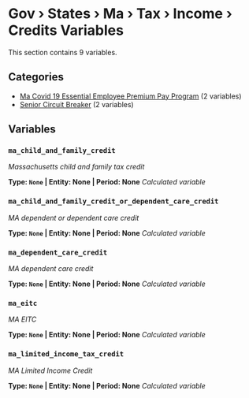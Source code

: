 # Gov › States › Ma › Tax › Income › Credits Variables

This section contains 9 variables.

## Categories

- [Ma Covid 19 Essential Employee Premium Pay Program](ma_covid_19_essential_employee_premium_pay_program/index.md) (2 variables)
- [Senior Circuit Breaker](senior_circuit_breaker/index.md) (2 variables)

## Variables

### `ma_child_and_family_credit`
*Massachusetts child and family tax credit*

**Type: `None` | Entity: None | Period: None**
*Calculated variable*

### `ma_child_and_family_credit_or_dependent_care_credit`
*MA dependent or dependent care credit*

**Type: `None` | Entity: None | Period: None**
*Calculated variable*

### `ma_dependent_care_credit`
*MA dependent care credit*

**Type: `None` | Entity: None | Period: None**
*Calculated variable*

### `ma_eitc`
*MA EITC*

**Type: `None` | Entity: None | Period: None**
*Calculated variable*

### `ma_limited_income_tax_credit`
*MA Limited Income Credit*

**Type: `None` | Entity: None | Period: None**
*Calculated variable*
